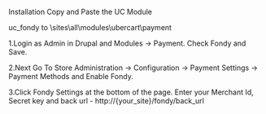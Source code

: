 Installation
Copy and Paste the UC Module

uc_fondy to <drupalfolder>\sites\all\modules\ubercart\payment

1.Login as Admin in Drupal and Modules -> Payment. Check Fondy and Save.

2.Next Go To Store Administration -> Configuration -> Payment Settings -> Payment Methods and Enable Fondy.

3.Click Fondy Settings at the bottom of the page. Enter your Merchant Id, Secret key and back url - http://{your_site}/fondy/back_url